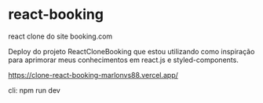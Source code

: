 # react-booking
react clone do site booking.com

Deploy do projeto ReactCloneBooking que estou utilizando como inspiração 
para aprimorar meus conhecimentos em react.js e styled-components.

https://clone-react-booking-marlonvs88.vercel.app/


cli: npm run dev 